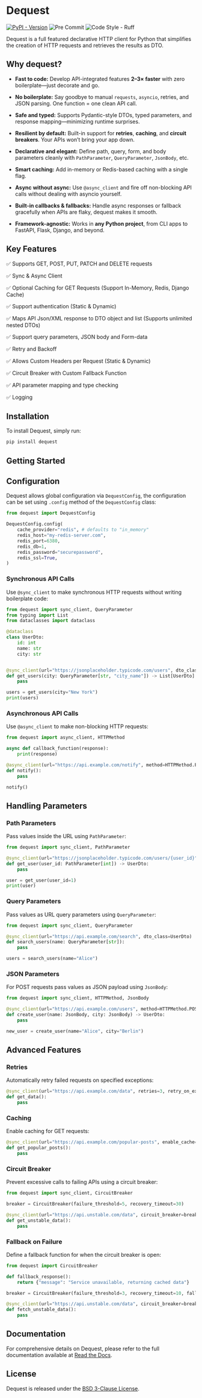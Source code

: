 # Dequest
[![PyPI - Version](https://img.shields.io/pypi/v/dequest.svg?style=for-the-badge)](https://pypi.org/project/dequest/)
![Pre Commit](https://img.shields.io/badge/pre--commit-enabled-brightgreen?logo=pre-commit&logoColor=white&style=for-the-badge)
![Code Style - Ruff](https://img.shields.io/badge/code%20style-ruff-30173D.svg?style=for-the-badge)

Dequest is a full featured declarative HTTP client for Python that simplifies the creation of HTTP requests and retrieves the results as DTO.

## Why dequest?

* **Fast to code:**
  Develop API-integrated features **2–3× faster** with zero boilerplate—just decorate and go.

* **No boilerplate:**
  Say goodbye to manual `requests`, `asyncio`, retries, and JSON parsing. One function = one clean API call.

* **Safe and typed:**
  Supports Pydantic-style DTOs, typed parameters, and response mapping—minimizing runtime surprises.

* **Resilient by default:**
  Built-in support for **retries**, **caching**, and **circuit breakers**. Your APIs won’t bring your app down.

* **Declarative and elegant:**
  Define path, query, form, and body parameters cleanly with `PathParameter`, `QueryParameter`, `JsonBody`, etc.

* **Smart caching:**
  Add in-memory or Redis-based caching with a single flag.

* **Async without async:**
  Use `@async_client` and fire off non-blocking API calls without dealing with asyncio yourself.

* **Built-in callbacks & fallbacks:**
  Handle async responses or fallback gracefully when APIs are flaky, dequest makes it smooth.

* **Framework-agnostic:**
  Works in **any Python project**, from CLI apps to FastAPI, Flask, Django, and beyond.


## Key Features
✅ Supports GET, POST, PUT, PATCH and DELETE requests

✅ Sync & Async Client

✅ Optional Caching for GET Requests (Support In-Memory, Redis, Django Cache)

✅ Support authentication (Static & Dynamic)

✅ Maps API Json/XML response to DTO object and list (Supports unlimited nested DTOs)

✅ Support query parameters, JSON body and Form-data

✅ Retry and Backoff

✅ Allows Custom Headers per Request (Static & Dynamic)

✅ Circuit Breaker with Custom Fallback Function

✅ API parameter mapping and type checking

✅ Logging

## Installation
To install Dequest, simply run:

```sh
pip install dequest
```

## Getting Started

## Configuration
Dequest allows global configuration via `DequestConfig`, the configuration can be set using `.config` method of the `DequestConfig` class:

```python
from dequest import DequestConfig

DequestConfig.config(
    cache_provider="redis", # defaults to "in_memory"
    redis_host="my-redis-server.com",
    redis_port=6380,
    redis_db=1,
    redis_password="securepassword",
    redis_ssl=True,
)
```

### Synchronous API Calls
Use `@sync_client` to make synchronous HTTP requests without writing boilerplate code:

```python
from dequest import sync_client, QueryParameter
from typing import List
from dataclasses import dataclass

@dataclass
class UserDto:
    id: int
    name: str
    city: str


@sync_client(url="https://jsonplaceholder.typicode.com/users", dto_class=UserDto)
def get_users(city: QueryParameter[str, "city_name"]) -> List[UserDto]:
    pass

users = get_users(city="New York")
print(users)
```

### Asynchronous API Calls
Use `@async_client` to make non-blocking HTTP requests:

```python
from dequest import async_client, HTTPMethod

async def callback_function(response):
    print(response)

@async_client(url="https://api.example.com/notify", method=HTTPMethod.POST, callback=callback_function)
def notify():
    pass

notify()
```

## Handling Parameters
### Path Parameters
Pass values inside the URL using `PathParameter`:

```python
from dequest import sync_client, PathParameter

@sync_client(url="https://jsonplaceholder.typicode.com/users/{user_id}", dto_class=UserDto)
def get_user(user_id: PathParameter[int]) -> UserDto:
    pass

user = get_user(user_id=1)
print(user)
```

### Query Parameters
Pass values as URL query parameters using `QueryParameter`:

```python
from dequest import sync_client, QueryParameter

@sync_client(url="https://api.example.com/search", dto_class=UserDto)
def search_users(name: QueryParameter[str]):
    pass

users = search_users(name="Alice")
```

### JSON Parameters
For POST requests pass values as JSON payload using `JsonBody`:

```python
from dequest import sync_client, HTTPMethod, JsonBody

@sync_client(url="https://api.example.com/users", method=HTTPMethod.POST, dto_class=UserDto)
def create_user(name: JsonBody, city: JsonBody) -> UserDto:
    pass

new_user = create_user(name="Alice", city="Berlin")
```

## Advanced Features
### Retries
Automatically retry failed requests on specified exceptions:

```python
@sync_client(url="https://api.example.com/data", retries=3, retry_on_exceptions=(ConnectionError, HTTPError), retry_delay=2)
def get_data():
    pass
```

### Caching
Enable caching for GET requests:

```python
@sync_client(url="https://api.example.com/popular-posts", enable_cache=True, cache_ttl=60)
def get_popular_posts():
    pass
```

### Circuit Breaker
Prevent excessive calls to failing APIs using a circuit breaker:

```python
from dequest import sync_client, CircuitBreaker

breaker = CircuitBreaker(failure_threshold=5, recovery_timeout=30)

@sync_client(url="https://api.unstable.com/data", circuit_breaker=breaker)
def get_unstable_data():
    pass
```

### Fallback on Failure
Define a fallback function for when the circuit breaker is open:

```python
from dequest import CircuitBreaker

def fallback_response():
    return {"message": "Service unavailable, returning cached data"}

breaker = CircuitBreaker(failure_threshold=3, recovery_timeout=10, fallback_function=fallback_response)

@sync_client(url="https://api.unstable.com/data", circuit_breaker=breaker)
def fetch_unstable_data():
    pass
```


## Documentation

For comprehensive details on Dequest, please refer to the full documentation available at [Read the Docs](https://dequest-documentation.readthedocs.io/en/latest/).

## License

Dequest is released under the [BSD 3-Clause License](https://opensource.org/licenses/BSD-3-Clause).
